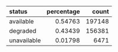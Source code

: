 | status      |   percentage |   count |
|:------------|-------------:|--------:|
| available   |      0.54763 |  197148 |
| degraded    |      0.43439 |  156381 |
| unavailable |      0.01798 |    6471 |